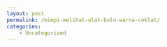 ```yaml
---
layout: post
permalink: /mimpi-melihat-ulat-bulu-warna-coklat/
categories:
    - Uncategorized
---
```


